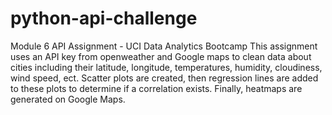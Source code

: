 # python-api-challenge
Module 6 API Assignment - UCI Data Analytics Bootcamp
This assignment uses an API key from openweather and Google maps to clean data about cities including their latitude, longitude, temperatures, humidity, cloudiness, wind speed, ect.
Scatter plots are created, then regression lines are added to these plots to determine if a correlation exists.
Finally, heatmaps are generated on Google Maps.
